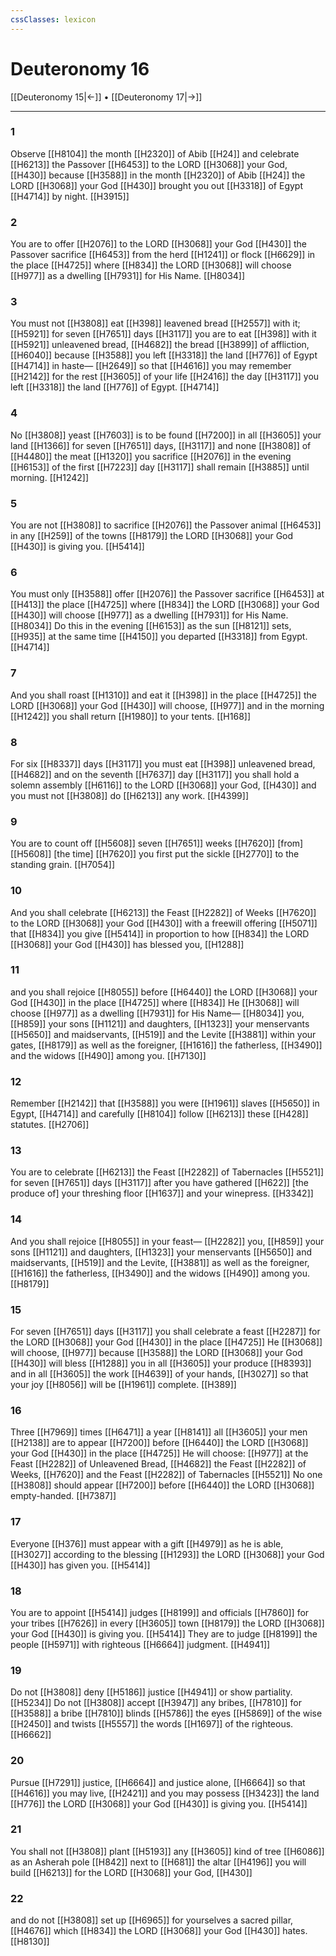 ```yaml
---
cssClasses: lexicon
---
```


# Deuteronomy 16

[[Deuteronomy 15|←]] • [[Deuteronomy 17|→]]

---

### 1
Observe [[H8104]] the month [[H2320]] of Abib [[H24]] and celebrate [[H6213]] the Passover [[H6453]] to the LORD [[H3068]] your God, [[H430]] because [[H3588]] in the month [[H2320]] of Abib [[H24]] the LORD [[H3068]] your God [[H430]] brought you out [[H3318]] of Egypt [[H4714]] by night. [[H3915]]

### 2
You are to offer [[H2076]] to the LORD [[H3068]] your God [[H430]] the Passover sacrifice [[H6453]] from the herd [[H1241]] or flock [[H6629]] in the place [[H4725]] where [[H834]] the LORD [[H3068]] will choose [[H977]] as a dwelling [[H7931]] for His Name. [[H8034]]

### 3
You must not [[H3808]] eat [[H398]] leavened bread [[H2557]] with it; [[H5921]] for seven [[H7651]] days [[H3117]] you are to eat [[H398]] with it [[H5921]] unleavened bread, [[H4682]] the bread [[H3899]] of affliction, [[H6040]] because [[H3588]] you left [[H3318]] the land [[H776]] of Egypt [[H4714]] in haste— [[H2649]] so that [[H4616]] you may remember [[H2142]] for the rest [[H3605]] of your life [[H2416]] the day [[H3117]] you left [[H3318]] the land [[H776]] of Egypt. [[H4714]]

### 4
No [[H3808]] yeast [[H7603]] is to be found [[H7200]] in all [[H3605]] your land [[H1366]] for seven [[H7651]] days, [[H3117]] and none [[H3808]] of [[H4480]] the meat [[H1320]] you sacrifice [[H2076]] in the evening [[H6153]] of the first [[H7223]] day [[H3117]] shall remain [[H3885]] until morning. [[H1242]]

### 5
You are not [[H3808]] to sacrifice [[H2076]] the Passover animal [[H6453]] in any [[H259]] of the towns [[H8179]] the LORD [[H3068]] your God [[H430]] is giving you. [[H5414]]

### 6
You must only [[H3588]] offer [[H2076]] the Passover sacrifice [[H6453]] at [[H413]] the place [[H4725]] where [[H834]] the LORD [[H3068]] your God [[H430]] will choose [[H977]] as a dwelling [[H7931]] for His Name. [[H8034]] Do this in the evening [[H6153]] as the sun [[H8121]] sets, [[H935]] at the same time [[H4150]] you departed [[H3318]] from Egypt. [[H4714]]

### 7
And you shall roast [[H1310]] and eat it [[H398]] in the place [[H4725]] the LORD [[H3068]] your God [[H430]] will choose, [[H977]] and in the morning [[H1242]] you shall return [[H1980]] to your tents. [[H168]]

### 8
For six [[H8337]] days [[H3117]] you must eat [[H398]] unleavened bread, [[H4682]] and on the seventh [[H7637]] day [[H3117]] you shall hold a solemn assembly [[H6116]] to the LORD [[H3068]] your God, [[H430]] and you must not [[H3808]] do [[H6213]] any work. [[H4399]]

### 9
You are to count off [[H5608]] seven [[H7651]] weeks [[H7620]] [from] [[H5608]] [the time] [[H7620]] you first put the sickle [[H2770]] to the standing grain. [[H7054]]

### 10
And you shall celebrate [[H6213]] the Feast [[H2282]] of Weeks [[H7620]] to the LORD [[H3068]] your God [[H430]] with a freewill offering [[H5071]] that [[H834]] you give [[H5414]] in proportion to how [[H834]] the LORD [[H3068]] your God [[H430]] has blessed you, [[H1288]]

### 11
and you shall rejoice [[H8055]] before [[H6440]] the LORD [[H3068]] your God [[H430]] in the place [[H4725]] where [[H834]] He [[H3068]] will choose [[H977]] as a dwelling [[H7931]] for His Name— [[H8034]] you, [[H859]] your sons [[H1121]] and daughters, [[H1323]] your menservants [[H5650]] and maidservants, [[H519]] and the Levite [[H3881]] within your gates, [[H8179]] as well as the foreigner, [[H1616]] the fatherless, [[H3490]] and the widows [[H490]] among you. [[H7130]]

### 12
Remember [[H2142]] that [[H3588]] you were [[H1961]] slaves [[H5650]] in Egypt, [[H4714]] and carefully [[H8104]] follow [[H6213]] these [[H428]] statutes. [[H2706]]

### 13
You are to celebrate [[H6213]] the Feast [[H2282]] of Tabernacles [[H5521]] for seven [[H7651]] days [[H3117]] after you have gathered [[H622]] [the produce of] your threshing floor [[H1637]] and your winepress. [[H3342]]

### 14
And you shall rejoice [[H8055]] in your feast— [[H2282]] you, [[H859]] your sons [[H1121]] and daughters, [[H1323]] your menservants [[H5650]] and maidservants, [[H519]] and the Levite, [[H3881]] as well as the foreigner, [[H1616]] the fatherless, [[H3490]] and the widows [[H490]] among you. [[H8179]]

### 15
For seven [[H7651]] days [[H3117]] you shall celebrate a feast [[H2287]] for the LORD [[H3068]] your God [[H430]] in the place [[H4725]] He [[H3068]] will choose, [[H977]] because [[H3588]] the LORD [[H3068]] your God [[H430]] will bless [[H1288]] you in all [[H3605]] your produce [[H8393]] and in all [[H3605]] the work [[H4639]] of your hands, [[H3027]] so that your joy [[H8056]] will be [[H1961]] complete. [[H389]]

### 16
Three [[H7969]] times [[H6471]] a year [[H8141]] all [[H3605]] your men [[H2138]] are to appear [[H7200]] before [[H6440]] the LORD [[H3068]] your God [[H430]] in the place [[H4725]] He will choose: [[H977]] at the Feast [[H2282]] of Unleavened Bread, [[H4682]] the Feast [[H2282]] of Weeks, [[H7620]] and the Feast [[H2282]] of Tabernacles [[H5521]] No one [[H3808]] should appear [[H7200]] before [[H6440]] the LORD [[H3068]] empty-handed. [[H7387]]

### 17
Everyone [[H376]] must appear with a gift [[H4979]] as he is able, [[H3027]] according to the blessing [[H1293]] the LORD [[H3068]] your God [[H430]] has given you. [[H5414]]

### 18
You are to appoint [[H5414]] judges [[H8199]] and officials [[H7860]] for your tribes [[H7626]] in every [[H3605]] town [[H8179]] the LORD [[H3068]] your God [[H430]] is giving you. [[H5414]] They are to judge [[H8199]] the people [[H5971]] with righteous [[H6664]] judgment. [[H4941]]

### 19
Do not [[H3808]] deny [[H5186]] justice [[H4941]] or show partiality. [[H5234]] Do not [[H3808]] accept [[H3947]] any bribes, [[H7810]] for [[H3588]] a bribe [[H7810]] blinds [[H5786]] the eyes [[H5869]] of the wise [[H2450]] and twists [[H5557]] the words [[H1697]] of the righteous. [[H6662]]

### 20
Pursue [[H7291]] justice, [[H6664]] and justice alone, [[H6664]] so that [[H4616]] you may live, [[H2421]] and you may possess [[H3423]] the land [[H776]] the LORD [[H3068]] your God [[H430]] is giving you. [[H5414]]

### 21
You shall not [[H3808]] plant [[H5193]] any [[H3605]] kind of tree [[H6086]] as an Asherah pole [[H842]] next to [[H681]] the altar [[H4196]] you will build [[H6213]] for the LORD [[H3068]] your God, [[H430]]

### 22
and do not [[H3808]] set up [[H6965]] for yourselves  a sacred pillar, [[H4676]] which [[H834]] the LORD [[H3068]] your God [[H430]] hates. [[H8130]]

